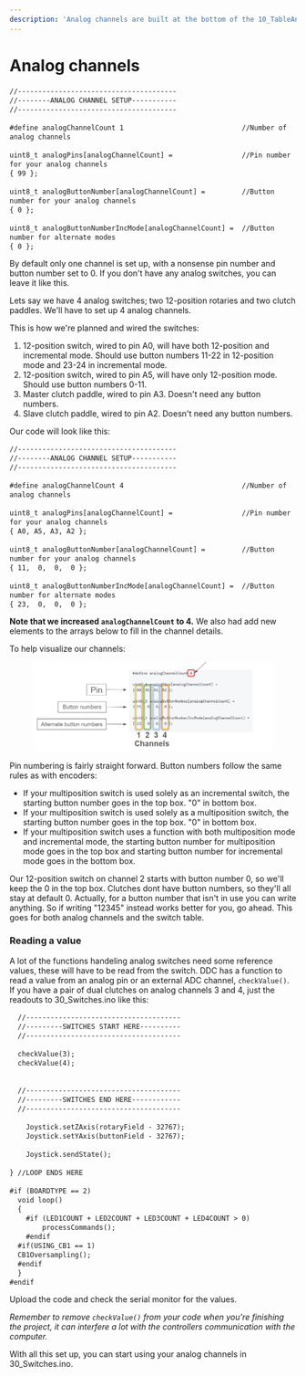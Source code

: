 ```yaml
---
description: 'Analog channels are built at the bottom of the 10_TableAndAnalog.ino:'
---
```


# Analog channels

```
//---------------------------------------
//--------ANALOG CHANNEL SETUP-----------
//---------------------------------------

#define analogChannelCount 1                             //Number of analog channels

uint8_t analogPins[analogChannelCount] =                 //Pin number for your analog channels
{ 99 };

uint8_t analogButtonNumber[analogChannelCount] =         //Button number for your analog channels
{ 0 };

uint8_t analogButtonNumberIncMode[analogChannelCount] =  //Button number for alternate modes
{ 0 };

```

By default only one channel is set up, with a nonsense pin number and button number set to 0. If you don't have any analog switches, you can leave it like this.&#x20;

Lets say we have 4 analog switches; two 12-position rotaries and two clutch paddles. We'll have to set up 4 analog channels.&#x20;

This is how we're planned and  wired the switches:

1. 12-position switch, wired to pin A0, will have both 12-position and incremental mode. Should use button numbers 11-22 in 12-position mode and 23-24 in incremental mode.
2. 12-position switch, wired to pin A5, will have only 12-position mode. Should use button numbers 0-11.
3. Master clutch paddle, wired to pin A3. Doesn't need any button numbers.
4. Slave clutch paddle, wired to pin A2. Doesn't need any button numbers.&#x20;

Our code will look like this:

```
//---------------------------------------
//--------ANALOG CHANNEL SETUP-----------
//---------------------------------------

#define analogChannelCount 4                             //Number of analog channels

uint8_t analogPins[analogChannelCount] =                 //Pin number for your analog channels
{ A0, A5, A3, A2 };

uint8_t analogButtonNumber[analogChannelCount] =         //Button number for your analog channels
{ 11,  0,  0,  0 };

uint8_t analogButtonNumberIncMode[analogChannelCount] =  //Button number for alternate modes
{ 23,  0,  0,  0 };

```

**Note that we increased `analogChannelCount` to 4.** We also had add new elements to the arrays below to fill in the channel details.&#x20;

To help visualize our channels:

<figure><img src="../../../.gitbook/assets/image (13) (1).png" alt=""><figcaption></figcaption></figure>

Pin numbering is fairly straight forward. Button numbers follow the same rules as with encoders:

* If your multiposition switch is used solely as an incremental switch, the starting button number goes in the top box. "0" in bottom box.
* If your multiposition switch is used solely as a multiposition switch, the starting button number goes in the top box. "0" in bottom box.
* If your multiposition switch uses a function with both multiposition mode and incremental mode, the starting button number for multiposition mode goes in the top box and starting button number for incremental mode goes in the bottom box.

Our 12-position switch on channel 2 starts with button number 0, so we'll keep the 0 in the top box. Clutches dont have button numbers, so they'll all stay at default 0. Actually, for a button number that isn't in use you can write anything. So if writing "12345" instead works better for you, go ahead. This goes for both analog channels and the switch table.

### Reading a value

A lot of the functions handeling analog switches need some reference values, these will have to be read from the switch. DDC has a function to read a value from an analog pin or an external ADC channel, `checkValue()`. If you have a pair of dual clutches on analog channels 3 and 4, just the readouts to 30\_Switches.ino like this:

```
  //--------------------------------------
  //---------SWITCHES START HERE----------
  //--------------------------------------

  checkValue(3);
  checkValue(4);
  
  
  //--------------------------------------
  //---------SWITCHES END HERE------------
  //--------------------------------------

	Joystick.setZAxis(rotaryField - 32767);
	Joystick.setYAxis(buttonField - 32767);

	Joystick.sendState();

} //LOOP ENDS HERE

#if (BOARDTYPE == 2)
  void loop()
  {
	#if (LED1COUNT + LED2COUNT + LED3COUNT + LED4COUNT > 0)
		processCommands();
	#endif
  #if(USING_CB1 == 1)
  CB1Oversampling();
  #endif
  }
#endif
```

Upload the code and check the serial monitor for the values.&#x20;

_Remember to remove `checkValue()` from your code when you're finishing the project, it can interfere a lot with the controllers communication with the computer._

With all this set up, you can start using your analog channels in 30\_Switches.ino.
